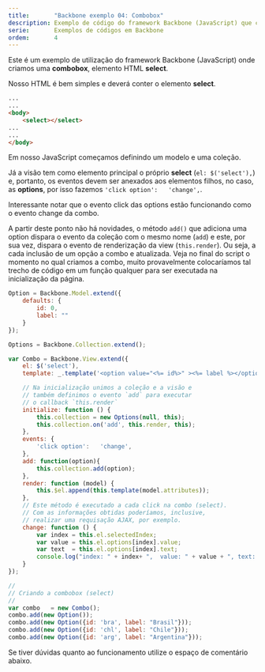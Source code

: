 ```yaml
---
title:       "Backbone exemplo 04: Combobox"
description: Exemplo de código do framework Backbone (JavaScript) que cria  uma combobox (o elemento select da HTML)
serie:       Exemplos de códigos em Backbone
ordem:       4
---
```


Este é um exemplo de utilização do framework Backbone (JavaScript) onde criamos uma __combobox__, elemento HTML 
__select__.

Nosso HTML é bem simples e deverá conter o elemento __select__.

```html
...
...
<body>
    <select></select>
...
...
</body>
```

Em nosso JavaScript começamos definindo um modelo e uma coleção.

Já a visão tem como elemento principal o próprio __select__ (`el: $('select'),`) e, portanto, os eventos devem ser 
anexados aos elementos filhos, no caso, as __options__, por isso fazemos `'click option':   'change',`.

Interessante notar que o evento click das options estão funcionando como o evento change da combo.

A partir deste ponto não há novidades, o método `add()` que adiciona uma option dispara o evento da coleção 
com o mesmo nome (`add`) e este, por sua vez, dispara o evento de renderização da view (`this.render`). Ou seja, a cada
inclusão de um opção a combo e atualizada. Veja no final do script o momento no qual criamos a combo, muito provavelmente
colocaríamos tal trecho de código em um função qualquer para ser executada na inicialização da página.


```javascript
Option = Backbone.Model.extend({
    defaults: {
        id: 0,
        label: ""
    }
});

Options = Backbone.Collection.extend();

var Combo = Backbone.View.extend({
    el: $('select'),
    template: _.template('<option value="<%= id%>" ><%= label %></option>'),

    // Na inicialização unimos a coleção e a visão e
    // também definimos o evento `add` para executar
    // o callback `this.render`
    initialize: function () {
        this.collection = new Options(null, this);
        this.collection.on('add', this.render, this);    
    },
    events: {
        'click option':   'change',
    },  
    add: function(option){
        this.collection.add(option);
    },
    render: function (model) {
        this.$el.append(this.template(model.attributes));
    },
    // Este método é executado a cada click na combo (select).
    // Com as informações obtidas poderíamos, inclusive,
    // realizar uma requisação AJAX, por exemplo.
    change: function () {
        var index = this.el.selectedIndex;
        var value = this.el.options[index].value;
        var text  = this.el.options[index].text;
        console.log("index: " + index+ ",  value: " + value + ", text: " + text);
    }
});

//
// Criando a combobox (select) 
//
var combo   = new Combo();
combo.add(new Option());
combo.add(new Option({id: 'bra', label: "Brasil"}));
combo.add(new Option({id: 'chl', label: "Chile"}));
combo.add(new Option({id: 'arg', label: "Argentina"}));
```

Se tiver dúvidas quanto ao funcionamento utilize o espaço de comentário abaixo.
